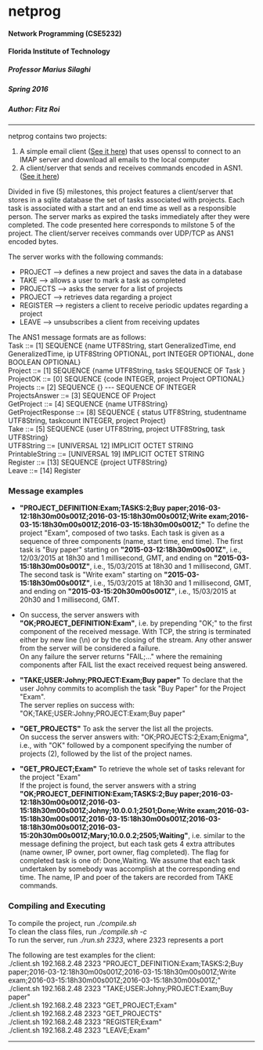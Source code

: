# netprog
#### Network Programming (CSE5232)
#### Florida Institute of Technology
##### Professor Marius Silaghi
##### Spring 2016
##### Author: Fitz Roi
<hr>

netprog contains two projects:  
1. A simple email client ([See it here](../org/fitz/netprog/email)) that uses openssl to connect to an IMAP server and
   download all emails to the local computer
2. A client/server that sends and receives commands encoded in ASN1. ([See it here](../org/fitz/netprog))


Divided in five (5) milestones, this project features a client/server that stores in a sqlite database the set of tasks associated with projects. 
Each task is associated with a start and an end time as well as a responsible person. 
The server marks as expired the tasks immediately after they were completed. 
The code presented here corresponds to milstone 5 of the project.
The client/server receives commands over UDP/TCP as ANS1 encoded bytes.

The server works with the following commands:
* PROJECT       --> defines a new project and saves the data in a database
* TAKE          --> allows a user to mark a task as completed
* PROJECTS      --> asks the server for a list of projects
* PROJECT       --> retrieves data regarding a project
* REGISTER      --> registers a client to receive periodic updates regarding a project
* LEAVE         --> unsubscribes a client from receiving updates

The ANS1 message formats are as follows:  
  Task ::= [1] SEQUENCE {name UTF8String, start GeneralizedTime, end GeneralizedTime, ip UTF8String OPTIONAL, port INTEGER OPTIONAL, done BOOLEAN OPTIONAL}  
  Project ::= [1] SEQUENCE {name UTF8String, tasks SEQUENCE OF Task }  
  ProjectOK ::= [0] SEQUENCE {code INTEGER, project Project OPTIONAL}  
  Projects ::= [2] SEQUENCE {} --- SEQUENCE OF INTEGER  
  ProjectsAnswer ::= [3] SEQUENCE OF Project  
  GetProject ::= [4] SEQUENCE {name UTF8String}  
  GetProjectResponse ::= [8] SEQUENCE { status UTF8String, studentname UTF8String, taskcount INTEGER, project Project}  
  Take ::= [5] SEQUENCE {user UTF8String, project UTF8String, task UTF8String}  
  UTF8String ::= [UNIVERSAL 12] IMPLICIT OCTET STRING  
  PrintableString ::= [UNIVERSAL 19] IMPLICIT OCTET STRING  
  Register ::= [13] SEQUENCE {project UTF8String}  
  Leave ::= [14] Register  

### Message examples
* **"PROJECT_DEFINITION:Exam;TASKS:2;Buy paper;2016-03-12:18h30m00s001Z;2016-03-15:18h30m00s001Z;Write exam;2016-03-15:18h30m00s001Z;2016-03-15:18h30m00s001Z;"**
To define the project "Exam", composed of two tasks. Each task is given as a sequence of three components (name, start time, end  time).
The first task is "Buy paper" starting on **"2015-03-12:18h30m00s001Z"**, i.e., 12/03/2015 at 18h30 and 1 millisecond, GMT, and ending on **"2015-03-15:18h30m00s001Z"**, i.e., 15/03/2015 at 18h30 and 1 millisecond, GMT. The second task is "Write exam" starting on **"2015-03-15:18h30m00s001Z"**, i.e., 15/03/2015 at 18h30 and 1 millisecond, GMT, and ending on **"2015-03-15:20h30m00s001Z"**, i.e., 15/03/2015 at 20h30 and 1 millisecond, GMT.  
    
* On success, the server answers with **"OK;PROJECT_DEFINITION:Exam"**, i.e. by prepending "OK;" to the first component of the received
  message. With TCP, the string is terminated either by new line (\n) or by the closing of the stream. Any other answer from the       server will be considered a failure.  
  On any failure the server returns "FAIL;..." where the remaining components after FAIL list the exact received request being answered.
* **"TAKE;USER:Johny;PROJECT:Exam;Buy paper"**
  To declare that the user Johny commits to acomplish the task "Buy Paper" for the Project "Exam".  
  The server replies on success with: "OK;TAKE;USER:Johny;PROJECT:Exam;Buy paper"  
* **"GET_PROJECTS"**
  To ask the server the list all the projects.  
  On success the server answers with: "OK;PROJECTS:2;Exam;Enigma", i.e., with "OK" followed by a component specifying the number of
  projects (2), followed by the list of the project names.
* **"GET_PROJECT;Exam"**
  To retrieve the whole set of tasks relevant for the project "Exam"  
  If the project is found, the server answers with a string **"OK;PROJECT_DEFINITION:Exam;TASKS:2;Buy   paper;2016-03-12:18h30m00s001Z;2016-03-15:18h30m00s001Z;Johny;10.0.0.1;2501;Done;Write   exam;2016-03-15:18h30m00s001Z;2016-03-15:18h30m00s001Z;2016-03-18:18h30m00s001Z;2016-03-15:20h30m00s001Z;Mary;10.0.0.2;2505;Waiting"**,
  i.e. similar to the message defining the project, but each task gets 4 extra attributes (name owner, IP owner, port owner,
  flag completed). The flag for completed task is one of: Done,Waiting. We assume that each task undertaken by somebody was accomplish at the corresponding end time. The name, IP and poer of the takers are recorded from TAKE commands.

### Compiling and Executing
To compile the project, run *./compile.sh*  
To clean the class files, run *./compile.sh -c*  
To run the server, run *./run.sh 2323*, where 2323 represents a port

The following are test examples for the client:    
./client.sh 192.168.2.48 2323 "PROJECT_DEFINITION:Exam;TASKS:2;Buy paper;2016-03-12:18h30m00s001Z;2016-03-15:18h30m00s001Z;Write exam;2016-03-15:18h30m00s001Z;2016-03-15:18h30m00s001Z;"  
./client.sh 192.168.2.48 2323 "TAKE;USER:Johny;PROJECT:Exam;Buy paper"  
./client.sh 192.168.2.48 2323 "GET_PROJECT;Exam"  
./client.sh 192.168.2.48 2323 "GET_PROJECTS"  
./client.sh 192.168.2.48 2323 "REGISTER;Exam"  
./client.sh 192.168.2.48 2323 "LEAVE;Exam"  

<hr>


